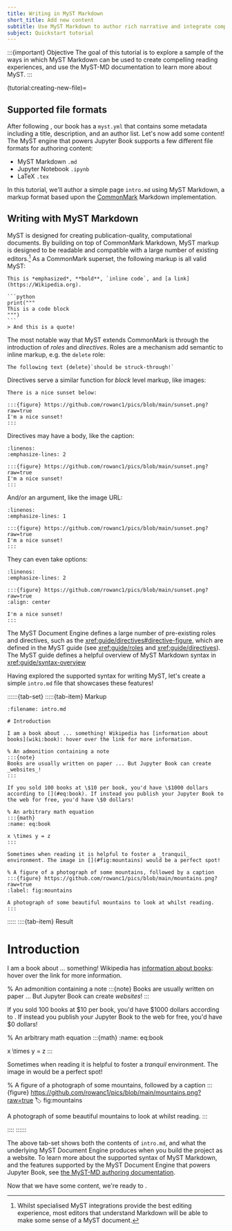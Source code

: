 ```yaml
---
title: Writing in MyST Markdown
short_title: Add new content
subtitle: Use MyST Markdown to author rich narrative and integrate computation.
subject: Quickstart tutorial
---
```


:::{important} Objective
The goal of this tutorial is to explore a sample of the ways in which MyST Markdown can be used to create compelling reading experiences, and use the MyST-MD documentation to learn more about MyST.
:::

(tutorial:creating-new-file)=

## Supported file formats

After following [](init.md), our book has a `myst.yml` that contains some metadata including a title, description, and an author list. Let's now add some content! The MyST engine that powers Jupyter Book supports a few different file formats for authoring content:

- MyST Markdown `.md`
- Jupyter Notebook `.ipynb`
- LaTeX `.tex`

In this tutorial, we'll author a simple page `intro.md` using MyST Markdown, a markup format based upon the [CommonMark](https://commonmark.org/) Markdown implementation.

## Writing with MyST Markdown

MyST is designed for creating publication-quality, computational documents. By building on top of CommonMark Markdown, MyST markup is designed to be readable and compatible with a large number of existing editors.[^compat] As a CommonMark superset, the following markup is all valid MyST:

````{myst}
This is *emphasized*, **bold**, `inline code`, and [a link](https://Wikipedia.org).

```python
print("""
This is a code block
""")
```
> And this is a quote!
````

The most notable way that MyST extends CommonMark is through the introduction of _roles_ and _directives_. Roles are a mechanism add semantic to inline markup, e.g. the `delete` role:

```{myst}
The following text {delete}`should be struck-through!`
```

Directives serve a similar function for _block_ level markup, like images:

```{myst}
There is a nice sunset below:

:::{figure} https://github.com/rowanc1/pics/blob/main/sunset.png?raw=true
I'm a nice sunset!
:::
```

Directives may have a body, like the caption:

```{code} markdown
:linenos:
:emphasize-lines: 2

:::{figure} https://github.com/rowanc1/pics/blob/main/sunset.png?raw=true
I'm a nice sunset!
:::
```

And/or an argument, like the image URL:

```{code} markdown
:linenos:
:emphasize-lines: 1

:::{figure} https://github.com/rowanc1/pics/blob/main/sunset.png?raw=true
I'm a nice sunset!
:::
```

They can even take options:

```{code} markdown
:linenos:
:emphasize-lines: 2

:::{figure} https://github.com/rowanc1/pics/blob/main/sunset.png?raw=true
:align: center

I'm a nice sunset!
:::
```

The MyST Document Engine defines a large number of pre-existing roles and directives, such as the <xref:guide/directives#directive-figure>, which are defined in the MyST guide (see <xref:guide/roles> and <xref:guide/directives>). The MyST guide defines a helpful overview of MyST Markdown syntax in <xref:guide/syntax-overview>

Having explored the supported syntax for writing MyST, let's create a simple `intro.md` file that showcases these features!

::::::{tab-set}
:::::{tab-item} Markup

```{code} markdown
:filename: intro.md

# Introduction

I am a book about ... something! Wikipedia has [information about books](wiki:book): hover over the link for more information.

% An admonition containing a note
:::{note}
Books are usually written on paper ... But Jupyter Book can create _websites_!
:::

If you sold 100 books at \$10 per book, you'd have \$1000 dollars according to [](#eq:book). If instead you publish your Jupyter Book to the web for free, you'd have \$0 dollars!

% An arbitrary math equation
:::{math}
:name: eq:book

x \times y = z
:::

Sometimes when reading it is helpful to foster a _tranquil_ environment. The image in [](#fig:mountains) would be a perfect spot!

% A figure of a photograph of some mountains, followed by a caption
:::{figure} https://github.com/rowanc1/pics/blob/main/mountains.png?raw=true
:label: fig:mountains

A photograph of some beautiful mountains to look at whilst reading.
:::

```

:::::
::::{tab-item} Result

# Introduction

I am a book about ... something! Wikipedia has [information about books](wiki:book): hover over the link for more information.

% An admonition containing a note
:::{note}
Books are usually written on paper ... But Jupyter Book can create _websites_!
:::

If you sold 100 books at \$10 per book, you'd have \$1000 dollars according to [](#eq:book). If instead you publish your Jupyter Book to the web for free, you'd have \$0 dollars!

% An arbitrary math equation
:::{math}
:name: eq:book

x \times y = z
:::

Sometimes when reading it is helpful to foster a _tranquil_ environment. The image in [](#fig:mountains) would be a perfect spot!

% A figure of a photograph of some mountains, followed by a caption
:::{figure} https://github.com/rowanc1/pics/blob/main/mountains.png?raw=true
:label: fig:mountains

A photograph of some beautiful mountains to look at whilst reading.
:::

::::
::::::

The above tab-set shows both the contents of `intro.md`, and what the underlying MyST Document Engine produces when you build the project as a website. To learn more about the supported syntax of MyST Markdown, and the features supported by the MyST Document Engine that powers Jupyter Book, see [the MyST-MD authoring documentation](xref:guide/frontmatter).

Now that we have some content, we're ready to [](./build-websites.md).

[^compat]: Whilst specialised MyST integrations provide the best editing experience, most editors that understand Markdown will be able to make some sense of a MyST document.
